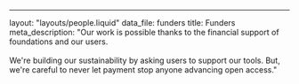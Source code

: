 ---
layout: "layouts/people.liquid"
data_file: funders
title: Funders
meta_description: "Our work is possible thanks to the financial support of foundations and our users.<br/><br/>We're building our sustainability by asking users to support our tools. But, we're careful to never let payment stop anyone advancing open access."

